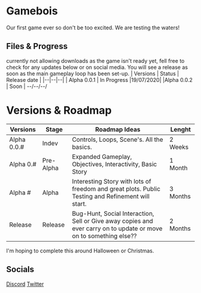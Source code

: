 # Gamebois
Our first game ever so don't be too excited. We are testing the waters!

## Files & Progress
currently not allowing downloads as the game isn't ready yet, fell free to check for any updates below or on social media. You will see a release as soon as the main gameplay loop has been set-up.
| Versions | Status | Release date |
|--|--|--|
| Alpha 0.0.1 | In Progress |19/07/2020|
|Alpha 0.0.2 | Soon | --/--/--/

# Versions & Roadmap
| Versions | Stage | Roadmap Ideas | Lenght |
|--|--|--|--|
| Alpha 0.0.#|Indev |Controls, Loops, Scene's. All the basics. |2 Weeks
| Alpha 0.# |Pre-Alpha |Expanded Gameplay, Objectives, Interactivity, Basic Story|1 Month
|Alpha #  |Alpha |Interesting Story with lots of freedom and great plots. Public Testing and Refinement will start.| 3 Months
|Release | Release | Bug-Hunt, Social Interaction, Sell or Give away copies and ever carry on to update or move on to something else?? | 2 Months

I'm hoping to complete this around Halloween or Christmas.

## Socials
[Discord](https://discord.gg/yvx7tqP)
[Twitter](https://twitter.com/MrShaneSealey)

